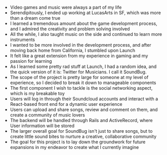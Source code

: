 - Video games and music were always a part of my life
- Serendipitously, I ended up working at LucasArts in SF, which was more than a dream come true
- I learned a tremendous amount about the game development process, and I admired the creativity and problem solving involved
- All the while, I also taught music on the side and continued to learn more instruments
- I wanted to be more involved in the development process, and after moving back home from California, I stumbled upon Launch
- It felt like a great extension from my experience in gaming and my passion for learning
- As I learned some pretty rad stuff at Launch, I had a random idea, and the quick version of it is: Twitter for Musicians. I call it SoundBug.
- The scope of the project is pretty large for someone at my level of experience, so I decided to break it down to manageable components
- The first component I wish to tackle is the social networking aspect, which is my breakable toy
- Users will log in through their Soundcloud accounts and interact with a React-based front end for a dynamic user experience
- Users can upload and share songs, review and comment on them, and create a community of music lovers
- The backend will be handled through Rails and ActiveRecord, where User information will be stored
- The larger overall goal for SoundBug isn't just to share songs, but to create little sound bites to nurture a creative, collaborative community
- The goal for this project is to lay down the groundwork for future expansions in my endeavor to create what I currently imagine
